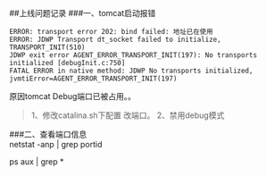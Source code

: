 ##上线问题记录
###一、tomcat启动报错

    ERROR: transport error 202: bind failed: 地址已在使用
    ERROR: JDWP Transport dt_socket failed to initialize, TRANSPORT_INIT(510)
    JDWP exit error AGENT_ERROR_TRANSPORT_INIT(197): No transports initialized [debugInit.c:750]
    FATAL ERROR in native method: JDWP No transports initialized, jvmtiError=AGENT_ERROR_TRANSPORT_INIT(197)
    
原因tomcat Debug端口已被占用。。  
> 1、修改catalina.sh下配置   改端口。
> 2、禁用debug模式

###二、查看端口信息  
netstat -anp | grep portid

ps aux | grep *